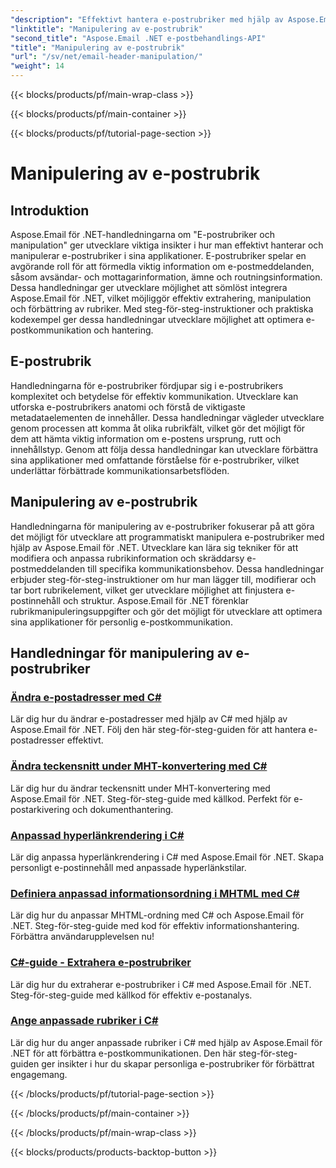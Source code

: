 ```yaml
---
"description": "Effektivt hantera e-postrubriker med hjälp av Aspose.Email för .NET-handledningar. Lär dig att extrahera, modifiera och anpassa rubriker för förbättrad kommunikation."
"linktitle": "Manipulering av e-postrubrik"
"second_title": "Aspose.Email .NET e-postbehandlings-API"
"title": "Manipulering av e-postrubrik"
"url": "/sv/net/email-header-manipulation/"
"weight": 14
---
```


{{< blocks/products/pf/main-wrap-class >}}

{{< blocks/products/pf/main-container >}}

{{< blocks/products/pf/tutorial-page-section >}}

# Manipulering av e-postrubrik


## Introduktion

Aspose.Email för .NET-handledningarna om "E-postrubriker och manipulation" ger utvecklare viktiga insikter i hur man effektivt hanterar och manipulerar e-postrubriker i sina applikationer. E-postrubriker spelar en avgörande roll för att förmedla viktig information om e-postmeddelanden, såsom avsändar- och mottagarinformation, ämne och routningsinformation. Dessa handledningar ger utvecklare möjlighet att sömlöst integrera Aspose.Email för .NET, vilket möjliggör effektiv extrahering, manipulation och förbättring av rubriker. Med steg-för-steg-instruktioner och praktiska kodexempel ger dessa handledningar utvecklare möjlighet att optimera e-postkommunikation och hantering.

## E-postrubrik

Handledningarna för e-postrubriker fördjupar sig i e-postrubrikers komplexitet och betydelse för effektiv kommunikation. Utvecklare kan utforska e-postrubrikers anatomi och förstå de viktigaste metadataelementen de innehåller. Dessa handledningar vägleder utvecklare genom processen att komma åt olika rubrikfält, vilket gör det möjligt för dem att hämta viktig information om e-postens ursprung, rutt och innehållstyp. Genom att följa dessa handledningar kan utvecklare förbättra sina applikationer med omfattande förståelse för e-postrubriker, vilket underlättar förbättrade kommunikationsarbetsflöden.

## Manipulering av e-postrubrik

Handledningarna för manipulering av e-postrubriker fokuserar på att göra det möjligt för utvecklare att programmatiskt manipulera e-postrubriker med hjälp av Aspose.Email för .NET. Utvecklare kan lära sig tekniker för att modifiera och anpassa rubrikinformation och skräddarsy e-postmeddelanden till specifika kommunikationsbehov. Dessa handledningar erbjuder steg-för-steg-instruktioner om hur man lägger till, modifierar och tar bort rubrikelement, vilket ger utvecklare möjlighet att finjustera e-postinnehåll och struktur. Aspose.Email för .NET förenklar rubrikmanipuleringsuppgifter och gör det möjligt för utvecklare att optimera sina applikationer för personlig e-postkommunikation.

## Handledningar för manipulering av e-postrubriker
### [Ändra e-postadresser med C#](./modifying-email-addresses-with-csharp/)
Lär dig hur du ändrar e-postadresser med hjälp av C# med hjälp av Aspose.Email för .NET. Följ den här steg-för-steg-guiden för att hantera e-postadresser effektivt.
### [Ändra teckensnitt under MHT-konvertering med C#](./changing-fonts-during-mht-conversion-using-csharp/)
Lär dig hur du ändrar teckensnitt under MHT-konvertering med Aspose.Email för .NET. Steg-för-steg-guide med källkod. Perfekt för e-postarkivering och dokumenthantering.
### [Anpassad hyperlänkrendering i C# ](./custom-hyperlink-rendering-in-csharp/)
Lär dig anpassa hyperlänkrendering i C# med Aspose.Email för .NET. Skapa personligt e-postinnehåll med anpassade hyperlänkstilar.
### [Definiera anpassad informationsordning i MHTML med C#](./defining-custom-order-of-information-in-mhtml-with-csharp/)
Lär dig hur du anpassar MHTML-ordning med C# och Aspose.Email för .NET. Steg-för-steg-guide med kod för effektiv informationshantering. Förbättra användarupplevelsen nu!
### [C#-guide - Extrahera e-postrubriker](./csharp-guide-extracting-email-headers/)
Lär dig hur du extraherar e-postrubriker i C# med Aspose.Email för .NET. Steg-för-steg-guide med källkod för effektiv e-postanalys. 
### [Ange anpassade rubriker i C#](./specifying-custom-headers-in-csharp/)
Lär dig hur du anger anpassade rubriker i C# med hjälp av Aspose.Email för .NET för att förbättra e-postkommunikationen. Den här steg-för-steg-guiden ger insikter i hur du skapar personliga e-postrubriker för förbättrat engagemang.

{{< /blocks/products/pf/tutorial-page-section >}}

{{< /blocks/products/pf/main-container >}}

{{< /blocks/products/pf/main-wrap-class >}}

{{< blocks/products/products-backtop-button >}}